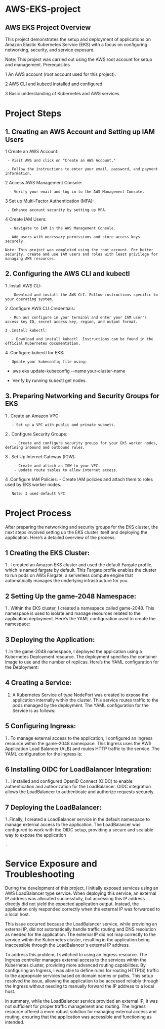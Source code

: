 # AWS-EKS-project
## AWS EKS Project Overview

This project demonstrates the setup and deployment of applications on Amazon Elastic Kubernetes Service (EKS) with a focus on configuring networking, security, and service exposure. 

Note: This project was carried out using the AWS root account for setup and management.
Prerequisites

   1 An AWS account (root account used for this project).
   
   2 AWS CLI and kubectl installed and configured.
   
   3 Basic understanding of Kubernetes and AWS services.

# Project Steps
## 1. Creating an AWS Account and Setting up IAM Users

   1 Create an AWS Account:
   
     - Visit AWS and click on "Create an AWS Account."
     
     - Follow the instructions to enter your email, password, and payment information.

   2 Access AWS Management Console:
   
      - Verify your email and log in to the AWS Management Console.

   3 Set up Multi-Factor Authentication (MFA):
   
     - Enhance account security by setting up MFA.

   4 Create IAM Users:
   
      - Navigate to IAM in the AWS Management Console.
      
     - Add users with necessary permissions and store access keys securely.

    Note: This project was completed using the root account. For better security, create and use IAM users and roles with least privilege for managing AWS resources.

## 2. Configuring the AWS CLI and kubectl

   1 .Install AWS CLI:
   
      - Download and install the AWS CLI. Follow instructions specific to your operating system.

   2 .Configure AWS CLI Credentials:
   
      - Run aws configure in your terminal and enter your IAM user's access key ID, secret access key, region, and output format.

    3 .Install kubectl:
    
       - Download and install kubectl. Instructions can be found in the official Kubernetes documentation.

   4 .Configure kubectl for EKS:
   
     - Update your kubeconfig file using:
     
  - aws eks update-kubeconfig --name your-cluster-name
   
  - Verify by running kubectl get nodes.

## 3. Preparing Networking and Security Groups for EKS

 1  . Create an Amazon VPC:
 
       - Set up a VPC with public and private subnets.

  2 . Configure Security Groups:
  
        - Create and configure security groups for your EKS worker nodes, defining inbound and outbound rules.

  3 . Set Up Internet Gateway (IGW):
  
        - Create and attach an IGW to your VPC.
        - Update route tables to allow internet access.

   4 .Configure IAM Policies:
       - Create IAM policies and attach them to roles used by EKS worker nodes.

       Note: I used default VPC



# Project Process

After preparing the networking and security groups for the EKS cluster, the next steps involved setting up the EKS cluster itself and deploying the application. Here’s a detailed overview of the process:

  ## 1 Creating the EKS Cluster:
    
 1 . I created an Amazon EKS cluster and used the default Fargate profile, which is named fargate by default. This Fargate profile enables the cluster to run pods on AWS Fargate, a serverless compute engine that automatically manages the                   underlying infrastructure for you.

## 2 Setting Up the game-2048 Namespace:
   
1 . Within the EKS cluster, I created a namespace called game-2048. This namespace is used to isolate and manage resources related to the application deployment. Here’s the YAML configuration used to create the namespace:

  
## 3 Deploying the Application:

   1 .In the game-2048 namespace, I deployed the application using a Kubernetes Deployment resource. The deployment specifies the container image to use and the number of replicas. Here’s the YAML configuration for the Deployment:


##  4 Creating a Service:

1. A Kubernetes Service of type NodePort was created to expose the application internally within the cluster. This service routes traffic to the pods managed by the deployment. The YAML configuration for the Service is as follows:




## 5 Configuring Ingress:

 1 . To manage external access to the application, I configured an Ingress resource within the game-2048 namespace. This Ingress uses the AWS Application Load Balancer (ALB) and routes HTTP traffic to the service. The YAML configuration                 for the Ingress is:



## 6 Installing OIDC for LoadBalancer Integration:

   1 . I installed and configured OpenID Connect (OIDC) to enable authentication and authorization for the LoadBalancer. OIDC integration allows the LoadBalancer to authenticate and authorize requests securely.


## 7 Deploying the LoadBalancer:

   1 .Finally, I created a LoadBalancer service in the default namespace to manage external access to the application. The LoadBalancer was configured to work with the OIDC setup, providing a secure and scalable way to expose the application
    
    .

  # Service Exposure and Troubleshooting

During the development of this project, I initially exposed services using an AWS LoadBalancer type service. When deploying this service, an external IP address was allocated successfully, but accessing this IP address directly did not yield the expected application output. Instead, the application only responded correctly when the external IP was forwarded to a local host.

This issue occurred because the LoadBalancer service, while providing an external IP, did not automatically handle traffic routing and DNS resolution as needed for the application. The external IP did not map correctly to the service within the Kubernetes cluster, resulting in the application being inaccessible through the LoadBalancer's external IP address.

To address this problem, I switched to using an Ingress resource. The Ingress controller manages external access to the services within the Kubernetes cluster, providing more advanced routing capabilities. By configuring an Ingress, I was able to define rules for routing HTTP(S) traffic to the appropriate services based on domain names or paths. This setup resolved the issue, allowing the application to be accessed reliably through the Ingress without needing to manually forward the IP address to a local host.

In summary, while the LoadBalancer service provided an external IP, it was not sufficient for proper traffic management and routing. The Ingress resource offered a more robust solution for managing external access and routing, ensuring that the application was accessible and functioning as intended.
